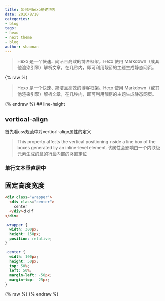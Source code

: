 ```yaml
---
title: 如何用hexo搭建博客
date: 2016/8/18
categories: 
- blog
tags:
- hexo
- next theme
- blog
author: shaonan
---
```

> Hexo 是一个快速、简洁且高效的博客框架。Hexo 使用 Markdown（或其他渲染引擎）解析文章，在几秒内，即可利用靓丽的主题生成静态网页。

{% raw %}
<blockquote class="warn">
<p>Hexo 是一个快速、简洁且高效的博客框架。Hexo 使用 Markdown（或其他渲染引擎）解析文章，在几秒内，即可利用靓丽的主题生成静态网页。</p>
</blockquote>
{% endraw %}
## line-height

## vertical-align
首先看css规范中对vertical-align属性的定义
> This property affects the vertical positioning inside a line box of the boxes generated by an inline-level element.
该属性会影响由一个内联级元素生成的盒的行盒内部的竖直定位


<!-- more -->
### 单行文本垂直居中
## 固定高度宽度
``` html
<div class="wrapper">
  <div class="center">
    center
  </div>ｄｄｆ
</div>

```
``` css
.wrapper {
  width: 300px;
  height: 150px;
  position: relative;
}

.center {
  width: 100px;
  height: 50px;
  top: 50%;
  left: 50%;
  margin-left: -50px;
  margin-top: -25px;
}

```
{% raw %}
{% endraw %}